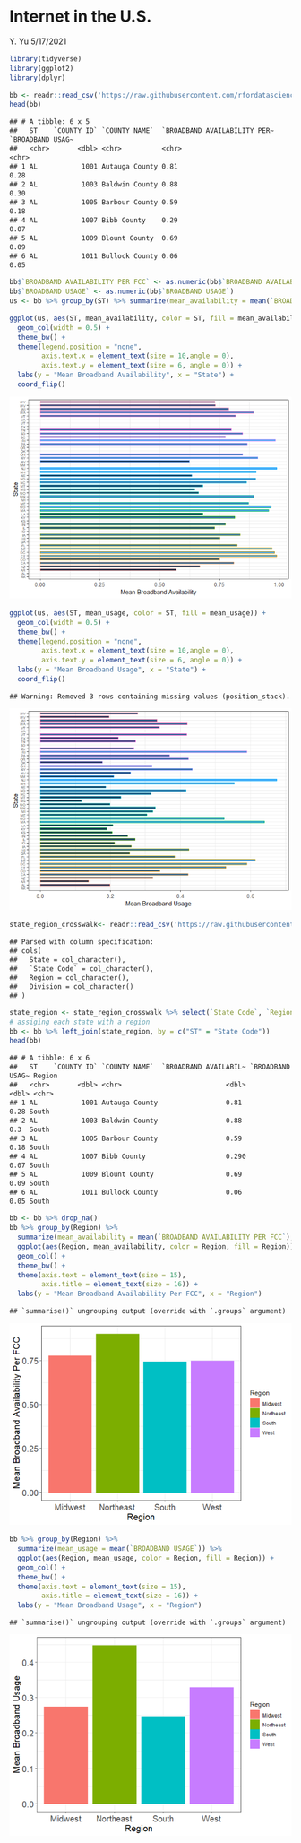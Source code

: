 Internet in the U.S.
================
Y. Yu
5/17/2021

``` r
library(tidyverse)
library(ggplot2)
library(dplyr)
```

``` r
bb <- readr::read_csv('https://raw.githubusercontent.com/rfordatascience/tidytuesday/master/data/2021/2021-05-11/broadband.csv')
head(bb)
```

    ## # A tibble: 6 x 5
    ##   ST    `COUNTY ID` `COUNTY NAME`  `BROADBAND AVAILABILITY PER~ `BROADBAND USAG~
    ##   <chr>       <dbl> <chr>          <chr>                        <chr>           
    ## 1 AL           1001 Autauga County 0.81                         0.28            
    ## 2 AL           1003 Baldwin County 0.88                         0.30            
    ## 3 AL           1005 Barbour County 0.59                         0.18            
    ## 4 AL           1007 Bibb County    0.29                         0.07            
    ## 5 AL           1009 Blount County  0.69                         0.09            
    ## 6 AL           1011 Bullock County 0.06                         0.05

``` r
bb$`BROADBAND AVAILABILITY PER FCC` <- as.numeric(bb$`BROADBAND AVAILABILITY PER FCC`)
bb$`BROADBAND USAGE` <- as.numeric(bb$`BROADBAND USAGE`)
us <- bb %>% group_by(ST) %>% summarize(mean_availability = mean(`BROADBAND AVAILABILITY PER FCC`), mean_usage = mean(`BROADBAND USAGE`))
```

``` r
ggplot(us, aes(ST, mean_availability, color = ST, fill = mean_availability)) +
  geom_col(width = 0.5) + 
  theme_bw() +
  theme(legend.position = "none",
        axis.text.x = element_text(size = 10,angle = 0),
        axis.text.y = element_text(size = 6, angle = 0)) +
  labs(y = "Mean Broadband Availability", x = "State") + 
  coord_flip() 
```

![](README_files/figure-gfm/unnamed-chunk-4-1.png)<!-- -->

``` r
ggplot(us, aes(ST, mean_usage, color = ST, fill = mean_usage)) +
  geom_col(width = 0.5) + 
  theme_bw() +
  theme(legend.position = "none",
        axis.text.x = element_text(size = 10,angle = 0),
        axis.text.y = element_text(size = 6, angle = 0)) +
  labs(y = "Mean Broadband Usage", x = "State") + 
  coord_flip() 
```

    ## Warning: Removed 3 rows containing missing values (position_stack).

![](README_files/figure-gfm/unnamed-chunk-5-1.png)<!-- -->

``` r
state_region_crosswalk<- readr::read_csv('https://raw.githubusercontent.com/cphalpert/census-regions/master/us%20census%20bureau%20regions%20and%20divisions.csv')
```

    ## Parsed with column specification:
    ## cols(
    ##   State = col_character(),
    ##   `State Code` = col_character(),
    ##   Region = col_character(),
    ##   Division = col_character()
    ## )

``` r
state_region <- state_region_crosswalk %>% select(`State Code`, `Region`)
# assiging each state with a region 
bb <- bb %>% left_join(state_region, by = c("ST" = "State Code"))
head(bb)
```

    ## # A tibble: 6 x 6
    ##   ST    `COUNTY ID` `COUNTY NAME`  `BROADBAND AVAILABIL~ `BROADBAND USAG~ Region
    ##   <chr>       <dbl> <chr>                          <dbl>            <dbl> <chr> 
    ## 1 AL           1001 Autauga County                 0.81              0.28 South 
    ## 2 AL           1003 Baldwin County                 0.88              0.3  South 
    ## 3 AL           1005 Barbour County                 0.59              0.18 South 
    ## 4 AL           1007 Bibb County                    0.290             0.07 South 
    ## 5 AL           1009 Blount County                  0.69              0.09 South 
    ## 6 AL           1011 Bullock County                 0.06              0.05 South

``` r
bb <- bb %>% drop_na()
bb %>% group_by(Region) %>%
  summarize(mean_availability = mean(`BROADBAND AVAILABILITY PER FCC`), mean_usage = mean(`BROADBAND USAGE`)) %>%
  ggplot(aes(Region, mean_availability, color = Region, fill = Region)) +
  geom_col() + 
  theme_bw() +
  theme(axis.text = element_text(size = 15),
        axis.title = element_text(size = 16)) +
  labs(y = "Mean Broadband Availability Per FCC", x = "Region") 
```

    ## `summarise()` ungrouping output (override with `.groups` argument)

![](README_files/figure-gfm/unnamed-chunk-7-1.png)<!-- -->

``` r
bb %>% group_by(Region) %>%
  summarize(mean_usage = mean(`BROADBAND USAGE`)) %>%
  ggplot(aes(Region, mean_usage, color = Region, fill = Region)) +
  geom_col() + 
  theme_bw() +
  theme(axis.text = element_text(size = 15),
        axis.title = element_text(size = 16)) +
  labs(y = "Mean Broadband Usage", x = "Region") 
```

    ## `summarise()` ungrouping output (override with `.groups` argument)

![](README_files/figure-gfm/unnamed-chunk-8-1.png)<!-- -->
